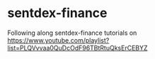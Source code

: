 # sentdex-finance
Following along sentdex-finance tutorials on https://www.youtube.com/playlist?list=PLQVvvaa0QuDcOdF96TBtRtuQksErCEBYZ
